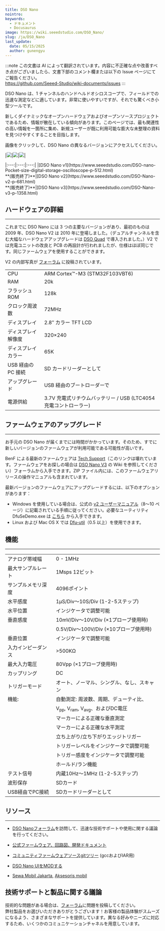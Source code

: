 ```yaml
---
title: DSO Nano
nointro:
keywords:
  - ドキュメント
  - Docusaurus
image: https://wiki.seeedstudio.com/DSO_Nano/
slug: /ja/DSO_Nano
last_update:
  date: 05/15/2025
  author: gunengyu
---
```

:::note
この文書は AI によって翻訳されています。内容に不正確な点や改善すべき点がございましたら、文書下部のコメント欄または以下の Issue ページにてご報告ください。  
https://github.com/Seeed-Studio/wiki-documents/issues
:::

DSO Nano は、1 チャンネルのハンドヘルドオシロスコープで、フィールドでの迅速な測定などに適しています。非常に使いやすいですが、それでも驚くべき小型ツールです。

新しくダイナミックなオープンハードウェアおよびオープンソースプロジェクトであるため、情報が散在している傾向があります。このページでは、最も関連性の高い情報を一箇所に集め、新規ユーザーが既に利用可能な膨大な未整理の資料を見つけやすくすることを目指します。

画像をクリックして、DSO Nano の異なるバージョンにアクセスしてください。

|[![](https://files.seeedstudio.com/wiki/DSO_Nano/img/Dsonanointro.jpg)](https://www.seeedstudio.com/DSO-nano-Pocket-size-digital-storage-oscilloscope-p-512.html)|[![](https://files.seeedstudio.com/wiki/DSO_Nano/img/Dsonanov2intro.jpg)](https://www.seeedstudio.com/DSO-Nano-v2-p-681.html)|[![](https://files.seeedstudio.com/wiki/DSO_Nano/img/Nano_v3.jpg)](https://www.seeedstudio.com/DSO-Nano-v3-p-1358.html)|

<div>
  |:---:|:---:|:---:|
  |[DSO Nano v1](https://www.seeedstudio.com/DSO-nano-Pocket-size-digital-storage-oscilloscope-p-512.html)<br />**(販売終了)**|[DSO Nano v2](https://www.seeedstudio.com/DSO-Nano-v2-p-681.html)<br />**(販売終了)**|[DSO Nano v3](https://www.seeedstudio.com/DSO-Nano-v3-p-1358.html)
</div>

##   ハードウェアの詳細
---
これまでに DSO Nano には 3 つの主要なバージョンがあり、最初のものは 2009 年、DSO Nano V2 は 2010 年に登場しました。（デュアルチャンネルを含む大幅なハードウェアアップグレードは [DSO Quad](https://wiki.seeedstudio.com/DSO_Quad) で導入されました。）V2 では充電ユニットの改良と PCB の再設計が行われましたが、仕様はほぼ同じです。同じファームウェアを使用することができます。

V2 の内部写真が [フォーラム](https://community.seeedstudio.com/discover.html?t=DSO) に投稿されています。

<table >
<tr>
<td> CPU
</td>
<td> ARM Cortex™-M3 (STM32F103VBT6)
</td></tr>
<tr>
<td> RAM
</td>
<td> 20k
</td></tr>
<tr>
<td> フラッシュ ROM
</td>
<td> 128k
</td></tr>
<tr>
<td> クロック周波数
</td>
<td> 72MHz
</td></tr>
<tr>
<td> ディスプレイ
</td>
<td> 2.8″ カラー TFT LCD
</td></tr>
<tr>
<td> ディスプレイ解像度
</td>
<td> 320×240
</td></tr>
<tr>
<td> ディスプレイカラー
</td>
<td> 65K
</td></tr>
<tr>
<td> USB 経由の PC 接続
</td>
<td> SD カードリーダーとして
</td></tr>
<tr>
<td> アップグレード
</td>
<td> USB 経由のブートローダーで
</td></tr>
<tr>
<td> 電源供給
</td>
<td> 3.7V 充電式リチウムバッテリー / USB (LTC4054 充電コントローラー)
</td></tr></table>

##   ファームウェアのアップグレード
---
お手元の DSO Nano が届くまでには時間がかかっています。そのため、すでに新しいバージョンのファームウェアが利用可能である可能性が高いです。

BenF による最新のファームウェアは [Tech Support](https://forum.seeedstudio.com/viewtopic.php?f=12&amp;t=1793)（このリンクは壊れています。ファームウェアをお探しの場合は [DSO Nano V3](https://wiki.seeedstudio.com/DSO_Nano_v3/) の Wiki を参照してください）フォーラムから入手できます。ZIP ファイル内には、このファームウェアリリースの操作マニュアルも含まれています。

最新バージョンのファームウェアにアップグレードするには、以下のオプションがあります：

*   Windows を使用している場合は、公式の [v2 ユーザーマニュアル](https://files.seeedstudio.com/wiki/DSO_Nano/res/DSO%20Nano%20v2%20Manual.pdf)（8～10 ページ）に記載されている手順に従ってください。必要なユーティリティ DfuSeDemo.exe は [こちら](http://dsonano.googlecode.com/files/um0412.zip) から入手できます。
*   Linux および Mac OS X では [Dfu-util](https://wiki.seeedstudio.com/Dfu-util)（0.5 以上）を使用できます。

## 機能
---
<table>
<tr>
<td> アナログ帯域幅
</td>
<td> 0 - 1MHz
</td></tr>
<tr>
<td> 最大サンプルレート
</td>
<td> 1Msps 12ビット
</td></tr>
<tr>
<td> サンプルメモリ深度
</td>
<td> 4096ポイント
</td></tr>
<tr>
<td> 水平感度
</td>
<td> 1μS/Div～10S/Div (1-2-5ステップ)
</td></tr>
<tr>
<td> 水平位置
</td>
<td> インジケータで調整可能
</td></tr>
<tr>
<td> 垂直感度
</td>
<td> 10mV/Div～10V/Div (×1プローブ使用時)
</td></tr>
<tr>
<td>
</td>
<td> 0.5V/Div～100V/Div (×10プローブ使用時)
</td></tr>
<tr>
<td> 垂直位置
</td>
<td> インジケータで調整可能
</td></tr>
<tr>
<td> 入力インピーダンス
</td>
<td> &gt;500KΩ
</td></tr>
<tr>
<td> 最大入力電圧
</td>
<td> 80Vpp (×1プローブ使用時)
</td></tr>
<tr>
<td> カップリング
</td>
<td> DC
</td></tr>
<tr>
<td> トリガーモード
</td>
<td> オート、ノーマル、シングル、なし、スキャン
</td></tr>
<tr>
<td> 機能:
</td>
<td> 自動測定: 周波数、周期、デューティ比、
</td></tr>
<tr>
<td>
</td>
<td> V<sub>pp</sub>, V<sub>ram</sub>, V<sub>avg</sub>、およびDC電圧
</td></tr>
<tr>
<td>
</td>
<td> マーカーによる正確な垂直測定
</td></tr>
<tr>
<td>
</td>
<td> マーカーによる正確な水平測定
</td></tr>
<tr>
<td>
</td>
<td> 立ち上がり/立ち下がりエッジトリガー
</td></tr>
<tr>
<td>
</td>
<td> トリガーレベルをインジケータで調整可能
</td></tr>
<tr>
<td>
</td>
<td> トリガー感度をインジケータで調整可能
</td></tr>
<tr>
<td>
</td>
<td> ホールド/ラン機能
</td></tr>
<tr>
<td> テスト信号
</td>
<td> 内蔵10Hz～1MHz (1-2-5ステップ)
</td></tr>
<tr>
<td> 波形保存
</td>
<td> SDカード
</td></tr>
<tr>
<td> USB経由でPC接続
</td>
<td> SDカードリーダーとして
</td></tr></table>

## リソース
---
*   [DSO Nanoフォーラム](https://community.seeedstudio.com/discover.html?t=DSO)を訪問して、迅速な技術サポートや使用に関する議論を行ってください。
*   [公式ファームウェア、回路図、開発ドキュメント](http://code.google.com/p/dsonano/)

*   [コミュニティファームウェアソースgitツリー](https://gitlab.com/dsonano/dso-firmware) (gccおよびIAR用)

*   [DSO Nano UIをMODする](https://files.seeedstudio.com/wiki/DSO_Nano/res/DSOUI.pdf)

*   [Sewa Mobil Jakarta](http://www.awanirentcar.com), [Aksesoris mobil](http://kiosauto.com)

## 技術サポートと製品に関する議論
技術的な問題がある場合は、[フォーラム](http://forum.seeedstudio.com/)に問題を投稿してください。  
弊社製品をお選びいただきありがとうございます！お客様の製品体験がスムーズになるよう、さまざまなサポートを提供しています。異なる好みやニーズに対応するため、いくつかのコミュニケーションチャネルを用意しています。

<div class="button_tech_support_container">
<a href="https://forum.seeedstudio.com/" class="button_forum"></a> 
<a href="https://www.seeedstudio.com/contacts" class="button_email"></a>
</div>

<div class="button_tech_support_container">
<a href="https://discord.gg/eWkprNDMU7" class="button_discord"></a> 
<a href="https://github.com/Seeed-Studio/wiki-documents/discussions/69" class="button_discussion"></a>
</div>